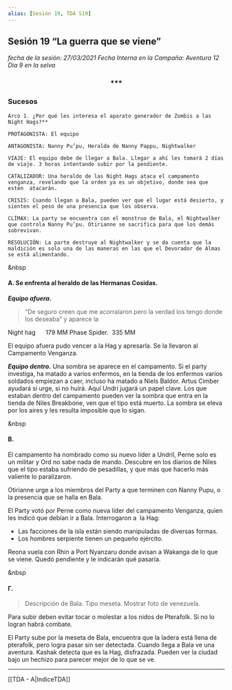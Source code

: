 ```yaml
---
alias: [Sesión 19, TDA S19]
---
```


## Sesión 19 “La guerra que se viene” 
  
*fecha de la sesión: 27/03/2021
Fecha Interna en la Campaña: Aventura 12 Dia 9 en la selva*

<div align='center'>
<h3> *** </h3>
</div>

### Sucesos

	Arco 1. ¿Por qué les interesa el aparato generador de Zombis a las Night Hags?**
	
	PROTAGONISTA: El equipo
	
	ANTAGONISTA: Nanny Pu’pu, Heralda de Nanny Pappu, Nightwalker
	
	VIAJE: El equipo debe de llegar a Bala. Llegar a ahí les tomará 2 días de viaje. 3 horas intentando subir por la pendiente.
	
	CATALIZADOR: Una heraldo de las Night Hags ataca el campamento venganza, revelando que la orden ya es un objetivo, donde sea que estén  atacarán. 
	
	CRISIS: Cuando llegan a Bala, pueden ver que el lugar está desierto, y sienten el peso de una presencia que los observa.
	
	CLÍMAX: La party se encuentra con el monstruo de Bala, el Nightwalker que controla Nanny Pu’pu. Otirianne se sacrifica para que los demás sobrevivan.
	
	RESOLUCIÓN: La parte destruye al Nightwalker y se da cuenta que la maldición es solo una de las maneras en las que el Devorador de Almas se está alimentando.

&nbsp

#### &Alpha;. Se enfrenta al heraldo de las Hermanas Cosidas.

***Equipo afuera.***
>“De seguro creen que me acorralaron pero la verdad los tengo donde los deseaba” y aparece la 

Night hag      179 MM
Phase Spider.  335 MM

El equipo afuera pudo vencer a la Hag y apresarla. Se la llevaron al Campamento Venganza.

***Equipo dentro.***
Una sombra se aparece en el campamento. Si el party investiga, ha matado a varios enfermos, en la tienda de los enfermos varios soldados empiezan a caer, incluso ha matado a Niels Baldor.
Artus Cimber ayudará si urge, si no huirá.
Aquí Undri jugará un papel clave. 
Los que estaban dentro del campamento pueden ver la sombra que entra en la tienda de Niles Breakbone, ven que el tipo está muerto. La sombra se eleva por los aires y les resulta imposible que lo sigan.

&nbsp

#### &Beta;. 
El campamento ha nombrado como su nuevo líder a Undril, Perne solo es un militar y Ord no sabe nada de mando. Descubre en los diarios de Niles que el tipo estaba sufriendo de pesadillas, y que más que hacerlo más valiente lo paralizaron.

Otirianne urge a los miembros del Party a que terminen con Nanny Pupu, o la presencia que se halla en Bala. 

El Party votó por Perne como nueva líder del campamento Venganza, quien les indicó que debían ir a Bala. Interrogaron a  la Hag:
- Las facciones de la isla están siendo manipuladas de diversas formas.
- Los hombres serpiente tienen un pequeño ejército.

Reona vuela con Rhin a Port Nyanzaru donde avisan a Wakanga de lo que se viene. Quedó pendiente y le indicarán qué pasaría.

&nbsp

#### &Gamma;. 

>Descripción de Bala. Tipo meseta. Mostrar foto de venezuela.

Para subir deben evitar tocar o molestar a los nidos de Pterafolk. Si no lo logran habrá combate.

El Party sube por la meseta de Bala, encuentra que la ladera está llena de pterafolk, pero logra pasar sin ser detectada. Cuando llega a Bala ve una aventura. Kashak detecta que es la Hag, disfrazada. Pueden ver la ciudad bajo un hechizo para parecer mejor de lo que se ve.

---
[[TDA - A|IndiceTDA]]